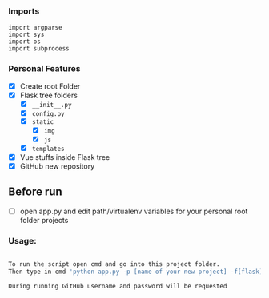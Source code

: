 ### Imports
```
import argparse
import sys
import os
import subprocess
```

### Personal Features

- [x] Create root Folder
- [x] Flask tree folders
  - [x] ```__init__.py ```
  - [x] ```config.py ```
  - [x] ```static ```
    - [x] ```img ```
    - [x] ```js ```
  - [x] ```templates ```
- [x] Vue stuffs inside Flask tree
- [x] GitHub new repository

## Before run
- [ ] open app.py and edit path/virtualenv variables for your personal root folder projects

### Usage:
```bash

To run the script open cmd and go into this project folder.
Then type in cmd 'python app.py -p [name of your new project] -f[flask] -v[vue] -g [GitHub]'

During running GitHub username and password will be requested
```
